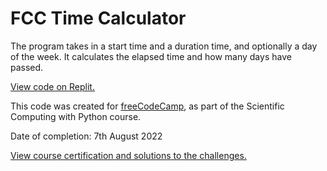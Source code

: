 # FCC Time Calculator
The program takes in a start time and a duration time, and optionally a day of the week. It calculates the elapsed time and how many days have passed.

[View code on Replit.](https://replit.com/@SA907/FCC-Time-Calculator?v=1)

This code was created for [freeCodeCamp](https://www.freecodecamp.org/), as part of the Scientific Computing with Python course.

Date of completion: 7th August 2022

[View course certification and solutions to the challenges.](https://www.freecodecamp.org/certification/SA9102/scientific-computing-with-python-v7)
